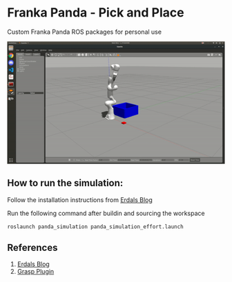 # Franka Panda - Pick and Place
Custom Franka Panda ROS packages for personal use

![alt text](./data/pick&place.gif "Pick and Place")

## How to run the simulation:

Follow the installation instructions from [Erdals Blog](https://erdalpekel.de/?p=55 "Erdals Blog")

Run the following command after buildin and sourcing the workspace
```
roslaunch panda_simulation panda_simulation_effort.launch
```
## References

1. [Erdals Blog](https://erdalpekel.de/?p=55 "Erdals Blog")
2. [Grasp Plugin](https://github.com/JenniferBuehler/gazebo-pkgs "Grasp Plugin")
